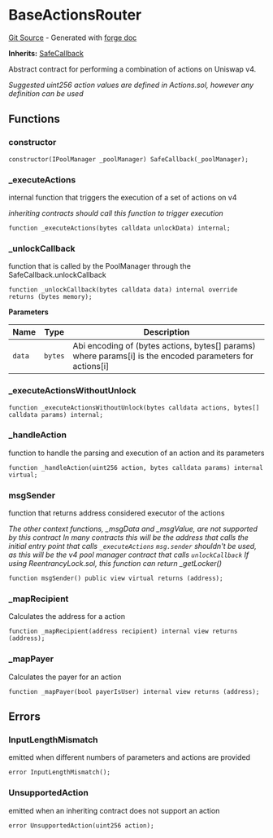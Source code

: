 # BaseActionsRouter
[Git Source](https://github.com/uniswap/v4-periphery/blob/3f295d8435e4f776ea2daeb96ce1bc6d63f33fc7/src/base/BaseActionsRouter.sol) - Generated with [forge doc](https://book.getfoundry.sh/reference/forge/forge-doc)

**Inherits:**
[SafeCallback](contracts/v4/reference/periphery/base/SafeCallback.md)

Abstract contract for performing a combination of actions on Uniswap v4.

*Suggested uint256 action values are defined in Actions.sol, however any definition can be used*


## Functions
### constructor


```solidity
constructor(IPoolManager _poolManager) SafeCallback(_poolManager);
```

### _executeActions

internal function that triggers the execution of a set of actions on v4

*inheriting contracts should call this function to trigger execution*


```solidity
function _executeActions(bytes calldata unlockData) internal;
```

### _unlockCallback

function that is called by the PoolManager through the SafeCallback.unlockCallback


```solidity
function _unlockCallback(bytes calldata data) internal override returns (bytes memory);
```
**Parameters**

|Name|Type|Description|
|----|----|-----------|
|`data`|`bytes`|Abi encoding of (bytes actions, bytes[] params) where params[i] is the encoded parameters for actions[i]|


### _executeActionsWithoutUnlock


```solidity
function _executeActionsWithoutUnlock(bytes calldata actions, bytes[] calldata params) internal;
```

### _handleAction

function to handle the parsing and execution of an action and its parameters


```solidity
function _handleAction(uint256 action, bytes calldata params) internal virtual;
```

### msgSender

function that returns address considered executor of the actions

*The other context functions, _msgData and _msgValue, are not supported by this contract
In many contracts this will be the address that calls the initial entry point that calls `_executeActions`
`msg.sender` shouldn't be used, as this will be the v4 pool manager contract that calls `unlockCallback`
If using ReentrancyLock.sol, this function can return _getLocker()*


```solidity
function msgSender() public view virtual returns (address);
```

### _mapRecipient

Calculates the address for a action


```solidity
function _mapRecipient(address recipient) internal view returns (address);
```

### _mapPayer

Calculates the payer for an action


```solidity
function _mapPayer(bool payerIsUser) internal view returns (address);
```

## Errors
### InputLengthMismatch
emitted when different numbers of parameters and actions are provided


```solidity
error InputLengthMismatch();
```

### UnsupportedAction
emitted when an inheriting contract does not support an action


```solidity
error UnsupportedAction(uint256 action);
```

